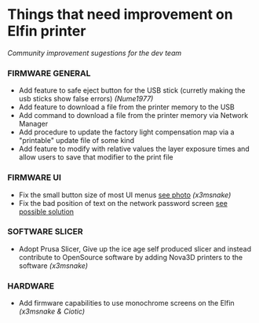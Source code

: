 # Things that need improvement on Elfin printer
*Community improvement sugestions for the dev team*

### FIRMWARE GENERAL

- Add feature to safe eject button for the USB stick (curretly making the usb sticks show false errors) *(Nume1977)*
- Add feature to download a file from the printer memory to the USB
- Add command to download a file from the printer memory via Network Manager
- Add procedure to update the factory light compensation map via a "printable" update file of some kind
- Add feature to modify with relative values the layer exposure times and allow users to save that modifier to the print file 

### FIRMWARE UI
- Fix the small button size of most UI menus [see photo](https://user-images.githubusercontent.com/11083514/78594553-6ec70c00-7840-11ea-8647-984614d08050.png) *(x3msnake)*
- Fix the bad position of text on the network password screen [see possible solution](https://www.facebook.com/Photonsters/posts/1071765149944131)

### SOFTWARE SLICER

- Adopt Prusa Slicer, Give up the ice age self produced slicer and instead contribute to OpenSource software by adding Nova3D printers to the software *(x3msnake)*

### HARDWARE

- Add firmware capabilities to use monochrome screens on the Elfin *(x3msnake & Ciotic)*
